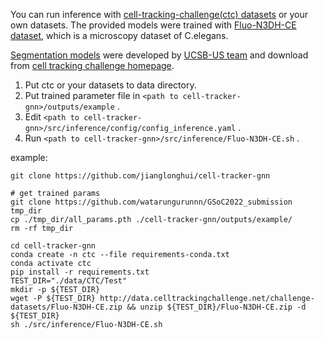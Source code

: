 You can run inference with [cell-tracking-challenge(ctc) datasets](http://celltrackingchallenge.net/3d-datasets/) or your own datasets.
The provided models were trained with [Fluo-N3DH-CE dataset](http://data.celltrackingchallenge.net/challenge-datasets/Fluo-N3DH-CE.zip), which is a microscopy dataset of C.elegans.

[Segmentation models](http://celltrackingchallenge.net/participants/UCSB-US/#) were developed by [UCSB-US team](http://celltrackingchallenge.net/participants/UCSB-US/) and download from [cell tracking challenge homepage](http://celltrackingchallenge.net/latest-csb-results/).

1. Put ctc or your datasets to data directory.
2. Put trained parameter file in `<path to cell-tracker-gnn>/outputs/example` .
3. Edit `<path to cell-tracker-gnn>/src/inference/config/config_inference.yaml` .
4. Run `<path to cell-tracker-gnn>/src/inference/Fluo-N3DH-CE.sh` .

example:
```
git clone https://github.com/jianglonghui/cell-tracker-gnn

# get trained params
git clone https://github.com/watarungurunnn/GSoC2022_submission tmp_dir
cp ./tmp_dir/all_params.pth ./cell-tracker-gnn/outputs/example/
rm -rf tmp_dir

cd cell-tracker-gnn
conda create -n ctc --file requirements-conda.txt
conda activate ctc
pip install -r requirements.txt
TEST_DIR="./data/CTC/Test"
mkdir -p ${TEST_DIR}
wget -P ${TEST_DIR} http://data.celltrackingchallenge.net/challenge-datasets/Fluo-N3DH-CE.zip && unzip ${TEST_DIR}/Fluo-N3DH-CE.zip -d ${TEST_DIR}
sh ./src/inference/Fluo-N3DH-CE.sh
```

